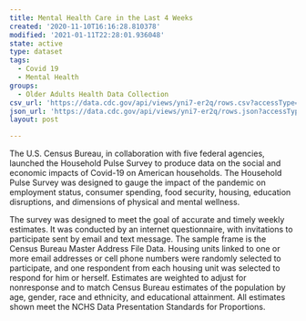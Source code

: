 ```yaml
---
title: Mental Health Care in the Last 4 Weeks
created: '2020-11-10T16:16:28.810378'
modified: '2021-01-11T22:28:01.936048'
state: active
type: dataset
tags:
  - Covid 19
  - Mental Health
groups:
  - Older Adults Health Data Collection
csv_url: 'https://data.cdc.gov/api/views/yni7-er2q/rows.csv?accessType=DOWNLOAD'
json_url: 'https://data.cdc.gov/api/views/yni7-er2q/rows.json?accessType=DOWNLOAD'
layout: post

---
```

<p>The U.S. Census Bureau, in collaboration with five federal agencies, launched the Household Pulse Survey to produce data on the social and economic impacts of Covid-19 on American households.  The Household Pulse Survey was designed to gauge the impact of the pandemic on employment status, consumer spending, food security, housing, education disruptions, and dimensions of physical and mental wellness.</p>
<p>The survey was designed to meet the goal of accurate and timely weekly estimates. It was conducted by an internet questionnaire, with invitations to participate sent by email and text message. The sample frame is the Census Bureau Master Address File Data. Housing units linked to one or more email addresses or cell phone numbers were randomly selected to participate, and one respondent from each housing unit was selected to respond for him or herself. Estimates are weighted to adjust for nonresponse and to match Census Bureau estimates of the population by age, gender, race and ethnicity, and educational attainment. All estimates shown meet the NCHS Data Presentation Standards for Proportions.</p>

